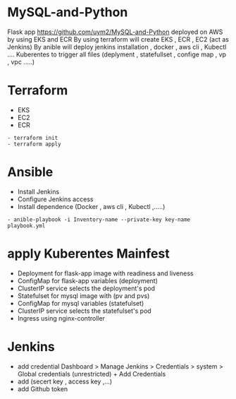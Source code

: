 # MySQL-and-Python
 Flask app https://github.com/uym2/MySQL-and-Python deployed on AWS by using EKS and ECR 
 By using terraform will create EKS , ECR , EC2 (act as Jenkins)
 By anible will deploy jenkins installation , docker , aws cli , Kubectl ....
 Kuberentes to trigger all files (deplyment , statefullset , confige map , vp , vpc .....)
 # Terraform
 - EKS 
 - EC2
 - ECR
```
- terraform init
- terraform apply
```
 # Ansible
 - Install Jenkins
 - Configure Jenkins access
 - Install dependence (Docker , aws cli , Kubectl ,.....)
 ```
- anible-playbook -i Inventory-name --private-key key-name playbook.yml

```
# apply Kuberentes Mainfest


 - Deployment for flask-app image with readiness and liveness
 - ConfigMap for flask-app variables (deployment)
 - ClusterIP service selects the deployment's pod
 - Statefulset for mysql image with (pv and pvs)
 - ConfigMap for mysql variables (statefulset)
 - ClusterIP service selects the statefulset's pod
 - Ingress using nginx-controller

 
 # Jenkins 
 - add credential Dashboard > Manage Jenkins > Credentials > system > Global credentials (unrestricted) + Add Credentials 
 -  add (secert key , access key ,...)
 - add Github token 
 
 
